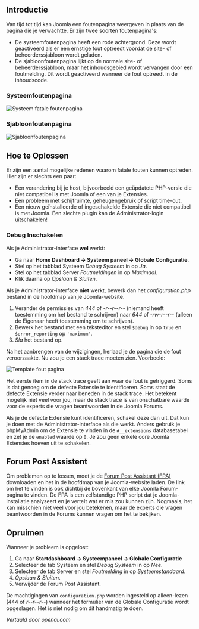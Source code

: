 <!-- Filename: J4.x:FatalError / Display title: FataleFout  -->

## Introductie

Van tijd tot tijd kan Joomla een foutenpagina weergeven in plaats van de pagina die je verwachtte. Er zijn twee soorten foutenpagina's:

- De systeemfoutenpagina heeft een rode achtergrond. Deze wordt geactiveerd als er een ernstige fout optreedt voordat de site- of beheerderssjabloon wordt geladen.
- De sjabloonfoutenpagina lijkt op de normale site- of beheerderssjabloon, maar het inhoudsgebied wordt vervangen door een foutmelding. Dit wordt geactiveerd wanneer de fout optreedt in de inhoudscode.

### Systeemfoutenpagina

![Systeem fatale foutenpagina](../../../en/images/problems/fatal-error.png)

### Sjabloonfoutenpagina

![Sjabloonfoutenpagina](../../../en/images/problems/template-error.png)

## Hoe te Oplossen

Er zijn een aantal mogelijke redenen waarom fatale fouten kunnen optreden. Hier zijn er slechts een paar:

- Een verandering bij je host, bijvoorbeeld een geüpdatete PHP-versie die niet compatibel is met Joomla of een van je Extensies.
- Een probleem met schijfruimte, geheugengebruik of script time-out.
- Een nieuw geïnstalleerde of ingeschakelde Extensie die niet compatibel is met Joomla. Een slechte plugin kan de Administrator-login uitschakelen!

### Debug Inschakelen

Als je Administrator-interface **wel** werkt:
- Ga naar **Home Dashboard → Systeem paneel → Globale Configuratie**.
- Stel op het tabblad Systeem *Debug Systeem* in op *Ja*.
- Stel op het tabblad Server *Foutmeldingen* in op *Maximaal*.
- Klik daarna op *Opslaan & Sluiten*.

Als je Administrator-interface **niet** werkt, bewerk dan het
*configuration.php* bestand in de hoofdmap van je Joomla-website.

1. Verander de permissies van *444* of *-r--r--r--* (niemand heeft
   toestemming om het bestand te schrijven) naar *644* of *-rw-r--r--* (alleen de
   Eigenaar heeft toestemming om te schrijven).
2. Bewerk het bestand met een teksteditor en stel `$debug` in op `true` en 
   `$error_reporting` op `'maximum'`.
3. *Sla* het bestand op.

Na het aanbrengen van de wijzigingen, herlaad je de pagina die de fout veroorzaakte. Nu zou je een stack trace moeten zien. Voorbeeld:

![Template fout pagina](../../../en/images/problems/template-error-stack-trace.png)

Het eerste item in de stack trace geeft aan waar de fout is getriggerd. Soms is dat genoeg om de defecte Extensie te identificeren. Soms staat de defecte Extensie verder naar beneden in de stack trace. Het betekent mogelijk niet veel voor jou, maar de stack trace is van onschatbare waarde voor de experts die vragen beantwoorden in de Joomla Forums.

Als je de defecte Extensie kunt identificeren, schakel deze dan uit. Dat kun je doen met de Administrator-interface als die werkt. Anders gebruik je phpMyAdmin om de Extensie te vinden in de `#__extensions` databasetabel en zet je de `enabled` waarde op `0`. Je zou geen enkele core Joomla Extensies hoeven uit te schakelen.  

## Forum Post Assistent

Om problemen op te lossen, moet je de
[Forum Post Assistant (FPA)](https://forumpostassistant.github.io/docs/) downloaden en
het in de hoofdmap van je Joomla-website laden. De link om het te vinden is ook
dichtbij de bovenkant van elke Joomla Forum-pagina te vinden. De FPA is een zelfstandige PHP
script dat je Joomla-installatie analyseert en je vertelt wat er mis zou kunnen zijn. Nogmaals, het kan misschien niet veel voor jou betekenen, maar de experts die
vragen beantwoorden in de Forums kunnen vragen om het te bekijken.

## Opruimen

Wanneer je probleem is opgelost:

1. Ga naar **Startdashboard → Systeempaneel → Globale Configuratie**
2. Selecteer de tab Systeem en stel *Debug Systeem* in op *Nee*.
3. Selecteer de tab Server en stel *Foutmelding* in op *Systeemstandaard*.
4. *Opslaan & Sluiten*.
5. Verwijder de Forum Post Assistant.

De machtigingen van `configuration.php` worden ingesteld op alleen-lezen (444 of *r--r--r--*)
wanneer het formulier van de Globale Configuratie wordt opgeslagen. Het is niet nodig om dit
handmatig te doen.

*Vertaald door openai.com*

